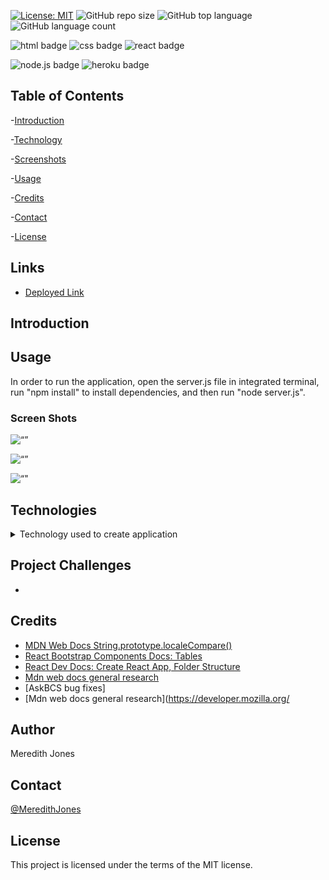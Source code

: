 [![License: MIT](https://img.shields.io/badge/License-MIT-yellow.svg)](https://opensource.org/licenses/MIT)
![GitHub repo size](https://img.shields.io/github/repo-size/meredithajones/Employee_Directory?logo=github)
![GitHub top language](https://img.shields.io/github/languages/top/meredithajones/Employee_Directory?color=green&logo=github&logoColor=green)
![GitHub language count](https://img.shields.io/github/languages/count/meredithajones/Employee_Directory)


![html badge](https://img.shields.io/badge/html5%20-%23E34F26.svg?&style=for-the-badge&logo=html5&logoColor=white)
![css badge](https://img.shields.io/badge/css3%20-%231572B6.svg?&style=for-the-badge&logo=css3&logoColor=white)
![react badge](https://img.shields.io/badge/react%20-%2320232a.svg?&style=for-the-badge&logo=react&logoColor=%2361DAFB)

![node.js badge](https://img.shields.io/badge/node.js%20-%2343853D.svg?&style=for-the-badge&logo=node.js&logoColor=white)
![heroku badge](https://img.shields.io/badge/heroku%20-%23430098.svg?&style=for-the-badge&logo=heroku&logoColor=white)

## Table of Contents

-[Introduction](#Introduction)

-[Technology](#Technologies)

-[Screenshots](#Screenshots)
   
-[Usage](#Usage)

-[Credits](#Credits)

-[Contact](#Contact)

-[License](#License) 


## Links

* [Deployed Link]()

## Introduction
 


## Usage 
In order to run the application, open the server.js file in integrated terminal, run "npm install" to install dependencies, and then run "node server.js".

### Screen Shots
![“”]()

![“”]()

![“"]()



## Technologies
<details>
<summary>Technology used to create application</summary>



* React

* CSS

* 

	

</details>


## Project Challenges
*   


## Credits

* [MDN Web Docs String.prototype.localeCompare()](https://developer.mozilla.org/en-US/docs/Web/JavaScript/Reference/Global_Objects/String/localeCompare)
* [React Bootstrap Components Docs: Tables](https://react-bootstrap.github.io/components/table/)
* [React Dev Docs: Create React App, Folder Structure](https://create-react-app.dev/docs/folder-structure/) 
* [Mdn web docs general research](https://developer.mozilla.org/en-US/)
* [AskBCS bug fixes]
* [Mdn web docs general research](https://developer.mozilla.org/

## Author
 Meredith Jones

## Contact
 [@MeredithJones](https://github.com/meredithajones)

## License 
This project is licensed under the terms of the MIT license.